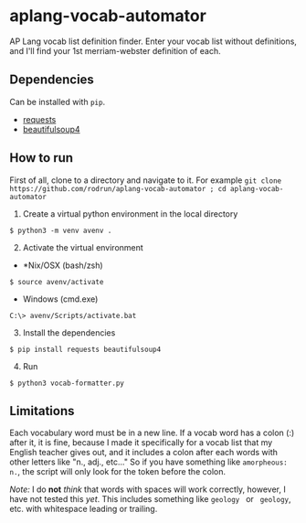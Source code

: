# aplang-vocab-automator
AP Lang vocab list definition finder. Enter your vocab list without definitions, and I'll find your 1st merriam-webster definition of each.

## Dependencies

Can be installed with `pip`.

- [requests](https://pypi.python.org/pypi/requests/2.18.4)
- [beautifulsoup4](https://pypi.python.org/pypi/beautifulsoup4)

## How to run

First of all, clone to a directory and navigate to it. For example `git clone https://github.com/rodrun/aplang-vocab-automator ; cd aplang-vocab-automator`

1. Create a virtual python environment in the local directory
```
$ python3 -m venv avenv .
```
2. Activate the virtual environment
- \*Nix/OSX (bash/zsh)
```
$ source avenv/activate
```
- Windows (cmd.exe)
```
C:\> avenv/Scripts/activate.bat
```
3. Install the dependencies
```
$ pip install requests beautifulsoup4
```
4. Run
```
$ python3 vocab-formatter.py
```

## Limitations

Each vocabulary word must be in a new line. If a vocab word has a colon (:) after it, it is fine, because I made it specifically for a vocab list that my English teacher gives out, and it includes a colon after each words with other letters like "n., adj., etc..." So if you have something like `amorpheous: n.`, the script will only look for the token before the colon.

*Note:* I do **not** *think* that words with spaces will work correctly, however, I have not tested this *yet*. This includes something like `geology ` or ` geology`, etc. with whitespace leading or trailing.
